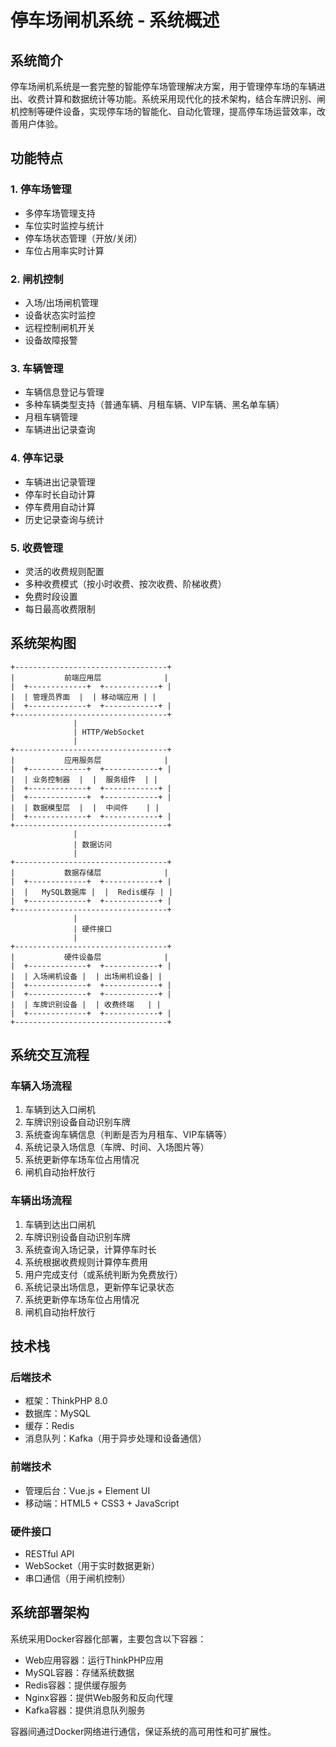 # 停车场闸机系统 - 系统概述

## 系统简介

停车场闸机系统是一套完整的智能停车场管理解决方案，用于管理停车场的车辆进出、收费计算和数据统计等功能。系统采用现代化的技术架构，结合车牌识别、闸机控制等硬件设备，实现停车场的智能化、自动化管理，提高停车场运营效率，改善用户体验。

## 功能特点

### 1. 停车场管理
- 多停车场管理支持
- 车位实时监控与统计
- 停车场状态管理（开放/关闭）
- 车位占用率实时计算

### 2. 闸机控制
- 入场/出场闸机管理
- 设备状态实时监控
- 远程控制闸机开关
- 设备故障报警

### 3. 车辆管理
- 车辆信息登记与管理
- 多种车辆类型支持（普通车辆、月租车辆、VIP车辆、黑名单车辆）
- 月租车辆管理
- 车辆进出记录查询

### 4. 停车记录
- 车辆进出记录管理
- 停车时长自动计算
- 停车费用自动计算
- 历史记录查询与统计

### 5. 收费管理
- 灵活的收费规则配置
- 多种收费模式（按小时收费、按次收费、阶梯收费）
- 免费时段设置
- 每日最高收费限制

## 系统架构图

```
+----------------------------------+
|           前端应用层              |
|  +-------------+  +------------+ |
|  | 管理员界面  |  | 移动端应用 | |
|  +-------------+  +------------+ |
+----------------------------------+
              |
              | HTTP/WebSocket
              |
+----------------------------------+
|           应用服务层              |
|  +-------------+  +------------+ |
|  | 业务控制器  |  |  服务组件  | |
|  +-------------+  +------------+ |
|  +-------------+  +------------+ |
|  | 数据模型层  |  |  中间件    | |
|  +-------------+  +------------+ |
+----------------------------------+
              |
              | 数据访问
              |
+----------------------------------+
|           数据存储层              |
|  +-------------+  +------------+ |
|  |   MySQL数据库 |  |  Redis缓存 | |
|  +-------------+  +------------+ |
+----------------------------------+
              |
              | 硬件接口
              |
+----------------------------------+
|           硬件设备层              |
|  +-------------+  +------------+ |
|  | 入场闸机设备 |  | 出场闸机设备| |
|  +-------------+  +------------+ |
|  +-------------+  +------------+ |
|  | 车牌识别设备 |  | 收费终端   | |
|  +-------------+  +------------+ |
+----------------------------------+
```

## 系统交互流程

### 车辆入场流程
1. 车辆到达入口闸机
2. 车牌识别设备自动识别车牌
3. 系统查询车辆信息（判断是否为月租车、VIP车辆等）
4. 系统记录入场信息（车牌、时间、入场图片等）
5. 系统更新停车场车位占用情况
6. 闸机自动抬杆放行

### 车辆出场流程
1. 车辆到达出口闸机
2. 车牌识别设备自动识别车牌
3. 系统查询入场记录，计算停车时长
4. 系统根据收费规则计算停车费用
5. 用户完成支付（或系统判断为免费放行）
6. 系统记录出场信息，更新停车记录状态
7. 系统更新停车场车位占用情况
8. 闸机自动抬杆放行

## 技术栈

### 后端技术
- 框架：ThinkPHP 8.0
- 数据库：MySQL
- 缓存：Redis
- 消息队列：Kafka（用于异步处理和设备通信）

### 前端技术
- 管理后台：Vue.js + Element UI
- 移动端：HTML5 + CSS3 + JavaScript

### 硬件接口
- RESTful API
- WebSocket（用于实时数据更新）
- 串口通信（用于闸机控制）

## 系统部署架构

系统采用Docker容器化部署，主要包含以下容器：

- Web应用容器：运行ThinkPHP应用
- MySQL容器：存储系统数据
- Redis容器：提供缓存服务
- Nginx容器：提供Web服务和反向代理
- Kafka容器：提供消息队列服务

容器间通过Docker网络进行通信，保证系统的高可用性和可扩展性。